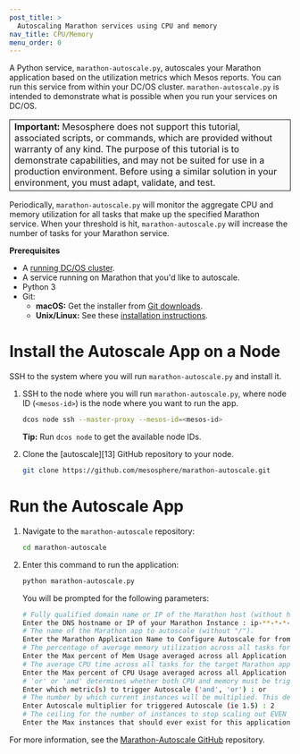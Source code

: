 ```yaml
---
post_title: >
  Autoscaling Marathon services using CPU and memory
nav_title: CPU/Memory
menu_order: 0
---
```


A Python service, `marathon-autoscale.py`, autoscales your Marathon application based on the utilization metrics which Mesos reports. You can run this service from within your DC/OS cluster. `marathon-autoscale.py` is intended to demonstrate what is possible when you run your services on DC/OS.

<table class="table" bgcolor="#FAFAFA"> <tr> <td style="border-left: thin solid; border-top: thin solid; border-bottom: thin solid;border-right: thin solid;"><b>Important:</b> Mesosphere does not support this tutorial, associated scripts, or commands, which are provided without warranty of any kind. The purpose of this tutorial is to demonstrate capabilities, and may not be suited for use in a production environment. Before using a similar solution in your environment, you must adapt, validate, and test.</td> </tr> </table>

Periodically, `marathon-autoscale.py` will monitor the aggregate CPU and memory utilization for all tasks that make up the specified Marathon service. When your threshold is hit, `marathon-autoscale.py` will increase the number of tasks for your Marathon service.

**Prerequisites**

*   A [running DC/OS cluster][1].
*   A service running on Marathon that you'd like to autoscale.
*   Python 3
*   Git:
    *   **macOS:** Get the installer from [Git downloads](http://git-scm.com/download/mac).
    *   **Unix/Linux:** See these [installation instructions](https://git-scm.com/book/en/v2/Getting-Started-Installing-Git).

# Install the Autoscale App on a Node

SSH to the system where you will run `marathon-autoscale.py` and install it.

1.  SSH to the node where you will run `marathon-autoscale.py`, where node ID (`<mesos-id>`) is the node where you want to run the app.
    
    ```bash
    dcos node ssh --master-proxy --mesos-id=<mesos-id>
    ```
    
    **Tip:** Run `dcos node` to get the available node IDs.
    
1.  Clone the [autoscale][13] GitHub repository to your node.

    ```bash
    git clone https://github.com/mesosphere/marathon-autoscale.git
    ```

# Run the Autoscale App

1.  Navigate to the `marathon-autoscale` repository:

    ```bash
    cd marathon-autoscale
    ```
    
1.  Enter this command to run the application:

    ```bash
    python marathon-autoscale.py
    ```

    You will be prompted for the following parameters:
   
    ```bash
    # Fully qualified domain name or IP of the Marathon host (without http://).
    Enter the DNS hostname or IP of your Marathon Instance : ip-**-*-*-***
    # The name of the Marathon app to autoscale (without "/").
    Enter the Marathon Application Name to Configure Autoscale for from the Marathon UI : testing
    # The percentage of average memory utilization across all tasks for the target Marathon app before scaleout is triggered.
    Enter the Max percent of Mem Usage averaged across all Application Instances to trigger Autoscale (ie. 80) : 5
    # The average CPU time across all tasks for the target Marathon app before scaleout is triggered.
    Enter the Max percent of CPU Usage averaged across all Application Instances to trigger Autoscale (ie. 80) : 5
    # 'or' or 'and' determines whether both CPU and memory must be triggered or just one or the other.
    Enter which metric(s) to trigger Autoscale ('and', 'or') : or
    # The number by which current instances will be multiplied. This determines how many instances to add during scaleout.
    Enter Autoscale multiplier for triggered Autoscale (ie 1.5) : 2
    # The ceiling for the number of instances to stop scaling out EVEN if thresholds are crossed.
    Enter the Max instances that should ever exist for this application (ie. 20) : 10
    ```
    
For more information, see the [Marathon-Autoscale GitHub](https://github.com/mesosphere/marathon-autoscale) repository.

 [1]: /docs/1.11/installing/
